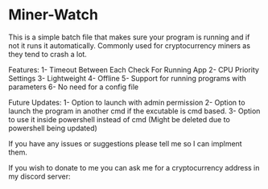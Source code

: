 # Miner-Watch
This is a simple batch file that makes sure your program is running and if not it runs it automatically. Commonly used for cryptocurrency miners as they tend to crash a lot.



Features:
1- Timeout Between Each Check For Running App
2- CPU Priority Settings
3- Lightweight
4- Offline
5- Support for running programs with parameters
6- No need for a config file

Future Updates:
1- Option to launch with admin permission
2- Option to launch the program in another cmd if the excutable is cmd based.
3- Option to use it inside powershell instead of cmd (Might be deleted due to powershell being updated)

If you have any issues or suggestions please tell me so I can implment them.

If you wish to donate to me you can ask me for a cryptocurrency address in my discord server:
